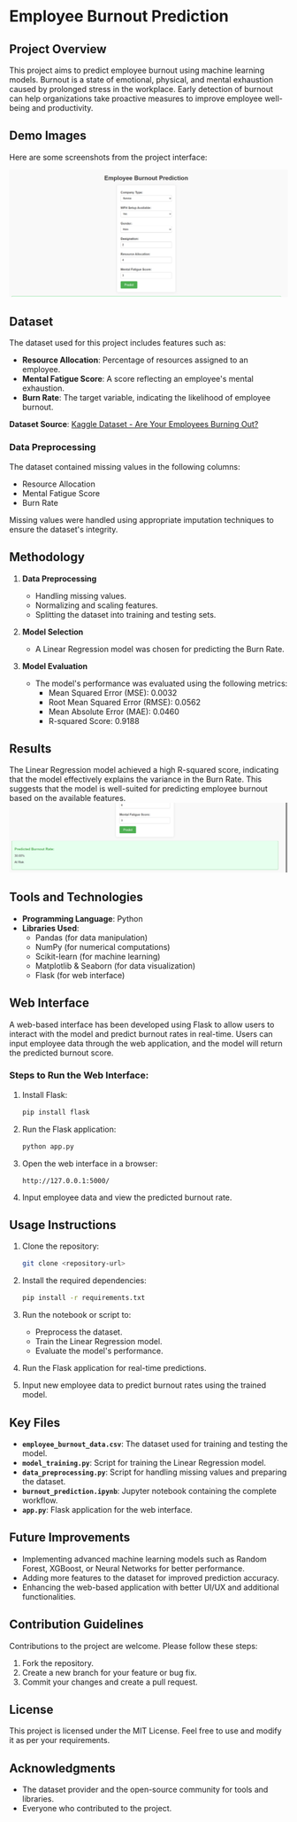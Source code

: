 # Employee Burnout Prediction

## Project Overview
This project aims to predict employee burnout using machine learning models. Burnout is a state of emotional, physical, and mental exhaustion caused by prolonged stress in the workplace. Early detection of burnout can help organizations take proactive measures to improve employee well-being and productivity.

## Demo Images

Here are some screenshots from the project interface:

![Demo Image 1](demo1.png)




## Dataset
The dataset used for this project includes features such as:
- **Resource Allocation**: Percentage of resources assigned to an employee.
- **Mental Fatigue Score**: A score reflecting an employee's mental exhaustion.
- **Burn Rate**: The target variable, indicating the likelihood of employee burnout.

**Dataset Source**: [Kaggle Dataset - Are Your Employees Burning Out?](https://www.kaggle.com/datasets/blurredmachine/are-your-employees-burning-out)

### Data Preprocessing
The dataset contained missing values in the following columns:
- Resource Allocation
- Mental Fatigue Score
- Burn Rate

Missing values were handled using appropriate imputation techniques to ensure the dataset's integrity.

## Methodology
1. **Data Preprocessing**
   - Handling missing values.
   - Normalizing and scaling features.
   - Splitting the dataset into training and testing sets.

2. **Model Selection**
   - A Linear Regression model was chosen for predicting the Burn Rate.

3. **Model Evaluation**
   - The model's performance was evaluated using the following metrics:
     - Mean Squared Error (MSE): 0.0032
     - Root Mean Squared Error (RMSE): 0.0562
     - Mean Absolute Error (MAE): 0.0460
     - R-squared Score: 0.9188

## Results
The Linear Regression model achieved a high R-squared score, indicating that the model effectively explains the variance in the Burn Rate. This suggests that the model is well-suited for predicting employee burnout based on the available features.
![Demo Image 2](demo2.png)

## Tools and Technologies
- **Programming Language**: Python
- **Libraries Used**:
  - Pandas (for data manipulation)
  - NumPy (for numerical computations)
  - Scikit-learn (for machine learning)
  - Matplotlib & Seaborn (for data visualization)
  - Flask (for web interface)

## Web Interface
A web-based interface has been developed using Flask to allow users to interact with the model and predict burnout rates in real-time. Users can input employee data through the web application, and the model will return the predicted burnout score.

### Steps to Run the Web Interface:
1. Install Flask:
   ```bash
   pip install flask
   ```
2. Run the Flask application:
   ```bash
   python app.py
   ```
3. Open the web interface in a browser:
   ```
   http://127.0.0.1:5000/
   ```
4. Input employee data and view the predicted burnout rate.

## Usage Instructions
1. Clone the repository:
   ```bash
   git clone <repository-url>
   ```

2. Install the required dependencies:
   ```bash
   pip install -r requirements.txt
   ```

3. Run the notebook or script to:
   - Preprocess the dataset.
   - Train the Linear Regression model.
   - Evaluate the model's performance.

4. Run the Flask application for real-time predictions.

5. Input new employee data to predict burnout rates using the trained model.

## Key Files
- **`employee_burnout_data.csv`**: The dataset used for training and testing the model.
- **`model_training.py`**: Script for training the Linear Regression model.
- **`data_preprocessing.py`**: Script for handling missing values and preparing the dataset.
- **`burnout_prediction.ipynb`**: Jupyter notebook containing the complete workflow.
- **`app.py`**: Flask application for the web interface.

## Future Improvements
- Implementing advanced machine learning models such as Random Forest, XGBoost, or Neural Networks for better performance.
- Adding more features to the dataset for improved prediction accuracy.
- Enhancing the web-based application with better UI/UX and additional functionalities.

## Contribution Guidelines
Contributions to the project are welcome. Please follow these steps:
1. Fork the repository.
2. Create a new branch for your feature or bug fix.
3. Commit your changes and create a pull request.

## License
This project is licensed under the MIT License. Feel free to use and modify it as per your requirements.

## Acknowledgments
- The dataset provider and the open-source community for tools and libraries.
- Everyone who contributed to the project.

